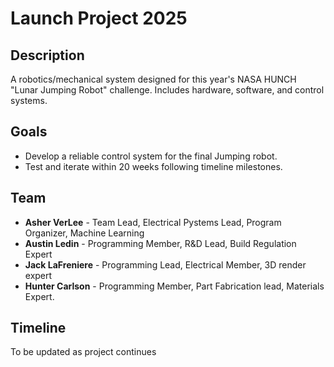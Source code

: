 # Launch Project 2025

## Description
A robotics/mechanical system designed for this year's NASA HUNCH "Lunar Jumping Robot" challenge. Includes hardware, software, and control systems.

## Goals
- Develop a reliable control system for the final Jumping robot.
- Test and iterate within 20 weeks following timeline milestones.

## Team
- **Asher VerLee** - Team Lead, Electrical Pystems Lead, Program Organizer, Machine Learning
- **Austin Ledin** - Programming Member, R&D Lead, Build Regulation Expert
- **Jack LaFreniere** - Programming Lead, Electrical Member, 3D render expert
- **Hunter Carlson** - Programming Member, Part Fabrication lead, Materials Expert. 
  


## Timeline
To be updated as project continues
